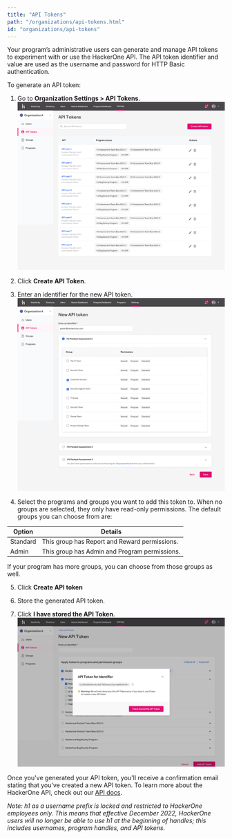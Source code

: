 ```yaml
---
title: "API Tokens"
path: "/organizations/api-tokens.html"
id: "organizations/api-tokens"
---
```


Your program’s administrative users can generate and manage API tokens to experiment with or use the HackerOne API. The API token identifier and value are used as the username and password for HTTP Basic authentication.

To generate an API token:
1. Go to <b>Organization Settings > API Tokens</b>.
![api-token-1](./images/api-token-1.png)

2. Click <b>Create API Token</b>.

3. Enter an identifier for the new API token.
![api-token-2](./images/api-token-2.png)

4. Select the programs and groups you want to add this token to. When no groups are selected, they only have read-only permissions. The default groups you can choose from are:

Option | Details
------ | -------
Standard | This group has Report and Reward permissions.
Admin | This group has Admin and Program permissions.

If your program has more groups, you can choose from those groups as well.

5. Click <b>Create API token</b>

6. Store the generated API token.

7. Click <b>I have stored the API Token</b>.
![api-token-3](./images/api-token-3.png)

Once you've generated your API token, you'll receive a confirmation email stating that you’ve created a new API token. To learn more about the HackerOne API, check out our [API docs](https://api.hackerone.com/#introduction).

*Note: h1 as a username prefix is locked and restricted to HackerOne employees only. This means that effective December 2022, HackerOne users will no longer be able to use h1 at the beginning of handles; this includes usernames, program handles, and API tokens.*
